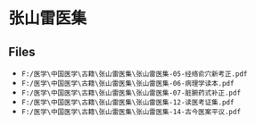# 张山雷医集

## Files

- `F:/医学\中国医学\古籍\张山雷医集\张山雷医集-05-经络俞穴新考正.pdf`
- `F:/医学\中国医学\古籍\张山雷医集\张山雷医集-06-病理学读本.pdf`
- `F:/医学\中国医学\古籍\张山雷医集\张山雷医集-07-脏腑药式补正.pdf`
- `F:/医学\中国医学\古籍\张山雷医集\张山雷医集-12-读医考证集.pdf`
- `F:/医学\中国医学\古籍\张山雷医集\张山雷医集-14-古今医案平议.pdf`
